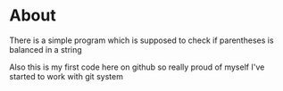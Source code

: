 <H1>About</H1>
<p>There is a simple program which is supposed to check if parentheses is balanced in a string</p>
<p>Also this is my first code here on github so really proud of myself I've started to work with git system</p>
